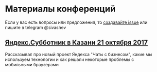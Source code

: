 # Материалы конференций

Если у вас есть вопросы или предложения, то [создавайте issue](https://github.com/shyr1punk/conf/issues/new) или пишите в telegram @sivashev

## [Яндекс.Субботник в Казани 21 октября 2017](ya-subbotnic-21-10-2017.md)

Рассказывал про новый проект Яндекса "Чаты с бизнесом", какие мы используем технологии и как решали некоторые проблемы с мобильными браузерами
